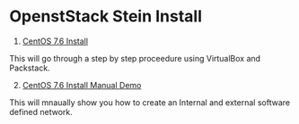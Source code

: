# OpenstStack Stein Install

1. [ CentOS 7.6 Install ](https://icarusfactor.github.io/openstack-Installs/stein/centos7_packstack/)

This will go through a step by step proceedure using VirtualBox and Packstack.


2. [ CentOS 7.6 Install Manual Demo ](https://icarusfactor.github.io/openstack-Installs/stein/centos7_packstack_manual_demo/)


This will mnaually show you how to create an Internal and external software defined network.
